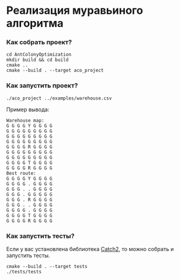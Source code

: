 # Реализация муравьиного алгоритма

### Как собрать проект?

```
cd AntColonyOptimization
mkdir build && cd build
cmake ..
cmake --build . --target aco_project
```

### Как запустить проект?
```
./aco_project ../examples/warehouse.csv
```

Пример вывода:
```
Warehouse map:
G G G G Y G G G G 
G G G G G G G G G 
G G G G G G G G G 
G G G G G G G G G 
G G G G R G G G G 
G G G G G G G G G 
G G G G G G G G G 
G G G G T G G G G 
G G G G R G G G G 
Best route:
G G G G Y G G G G 
G G G G . G G G G 
G G G . . G G G G 
G G G . G G G G G 
G G G . R G G G G 
G G G . . G G G G 
G G G G . G G G G 
G G G G T G G G G 
G G G G R G G G G
```

### Как запустить тесты?

Если у вас установлена библиотека [Сatch2](https://github.com/catchorg/Catch2/blob/devel/docs/cmake-integration.md#installing-catch2-from-git-repository), то можно собрать и запустить тесты.

```
cmake --build . --target tests
./tests/tests
```